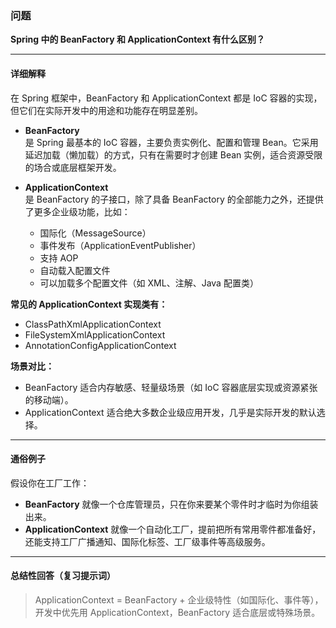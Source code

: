 ### 问题

**Spring 中的 BeanFactory 和 ApplicationContext 有什么区别？**

---

#### 详细解释

在 Spring 框架中，BeanFactory 和 ApplicationContext 都是 IoC 容器的实现，但它们在实际开发中的用途和功能存在明显差别。

- **BeanFactory**  
  是 Spring 最基本的 IoC 容器，主要负责实例化、配置和管理 Bean。它采用延迟加载（懒加载）的方式，只有在需要时才创建 Bean 实例，适合资源受限的场合或底层框架开发。

- **ApplicationContext**  
  是 BeanFactory 的子接口，除了具备 BeanFactory 的全部能力之外，还提供了更多企业级功能，比如：
  - 国际化（MessageSource）
  - 事件发布（ApplicationEventPublisher）
  - 支持 AOP
  - 自动载入配置文件
  - 可以加载多个配置文件（如 XML、注解、Java 配置类）

**常见的 ApplicationContext 实现类有：**
- ClassPathXmlApplicationContext
- FileSystemXmlApplicationContext
- AnnotationConfigApplicationContext

**场景对比：**  
- BeanFactory 适合内存敏感、轻量级场景（如 IoC 容器底层实现或资源紧张的移动端）。
- ApplicationContext 适合绝大多数企业级应用开发，几乎是实际开发的默认选择。

---

#### 通俗例子

假设你在工厂工作：
- **BeanFactory** 就像一个仓库管理员，只在你来要某个零件时才临时为你组装出来。
- **ApplicationContext** 就像一个自动化工厂，提前把所有常用零件都准备好，还能支持工厂广播通知、国际化标签、工厂级事件等高级服务。

---

#### 总结性回答（复习提示词）

> ApplicationContext = BeanFactory + 企业级特性（如国际化、事件等），开发中优先用 ApplicationContext，BeanFactory 适合底层或特殊场景。

